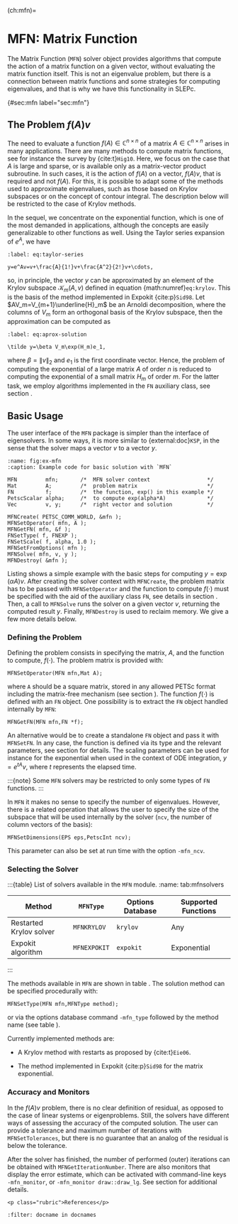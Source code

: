 (ch:mfn)=
# MFN: Matrix Function

The Matrix Function (`MFN`) solver object provides algorithms that compute the action of a matrix function on a given vector, without evaluating the matrix function itself. This is not an eigenvalue problem, but there is a connection between matrix functions and some strategies for computing eigenvalues, and that is why we have this functionality in SLEPc.

{#sec:mfn label="sec:mfn"}
## The Problem $f(A)v$

The need to evaluate a function $f(A)\in\mathbb{C}^{n\times n}$ of a matrix $A\in\mathbb{C}^{n\times n}$ arises in many applications. There are many methods to compute matrix functions, see for instance the survey by {cite:t}`Hig10`. Here, we focus on the case that $A$ is large and sparse, or is available only as a matrix-vector product subroutine. In such cases, it is the action of $f(A)$ on a vector, $f(A)v$, that is required and not $f(A)$. For this, it is possible to adapt some of the methods used to approximate eigenvalues, such as those based on Krylov subspaces or on the concept of contour integral. The description below will be restricted to the case of Krylov methods.

In the sequel, we concentrate on the exponential function, which is one of the most demanded in applications, although the concepts are easily generalizable to other functions as well. Using the Taylor series expansion of $e^A$, we have

```{math}
:label: eq:taylor-series

y=e^Av=v+\frac{A}{1!}v+\frac{A^2}{2!}v+\cdots,
```

so, in principle, the vector $y$ can be approximated by an element of the Krylov subspace $\mathcal{K}_m(A,v)$ defined in equation {math:numref}`eq:krylov`. This is the basis of the method implemented in Expokit {cite:p}`Sid98`. Let $AV_m=V_{m+1}\underline{H}_m$ be an Arnoldi decomposition, where the columns of $V_m$ form an orthogonal basis of the Krylov subspace, then the approximation can be computed as

```{math}
:label: eq:aprox-solution

\tilde y=\beta V_m\exp(H_m)e_1,
```

 where $\beta=\|v\|_2$ and $e_1$ is the first coordinate vector. Hence, the problem of computing the exponential of a large matrix $A$ of order $n$ is reduced to computing the exponential of a small matrix $H_m$ of order $m$. For the latter task, we employ algorithms implemented in the `FN` auxiliary class, see section [](#sec:fn).

## Basic Usage

The user interface of the `MFN` package is simpler than the interface of eigensolvers. In some ways, it is more similar to {external:doc}`KSP`, in the sense that the solver maps a vector $v$ to a vector $y$.

```{code-block} c
:name: fig:ex-mfn
:caption: Example code for basic solution with `MFN`

MFN         mfn;       /*  MFN solver context                  */
Mat         A;         /*  problem matrix                      */
FN          f;         /*  the function, exp() in this example */
PetscScalar alpha;     /*  to compute exp(alpha*A)             */
Vec         v, y;      /*  right vector and solution           */

MFNCreate( PETSC_COMM_WORLD, &mfn );
MFNSetOperator( mfn, A );
MFNGetFN( mfn, &f );
FNSetType( f, FNEXP );
FNSetScale( f, alpha, 1.0 );
MFNSetFromOptions( mfn );
MFNSolve( mfn, v, y );
MFNDestroy( &mfn );
```

Listing [](#fig:ex-mfn) shows a simple example with the basic steps for computing $y=\exp(\alpha A)v$. After creating the solver context with `MFNCreate`, the problem matrix has to be passed with `MFNSetOperator` and the function to compute $f(\cdot)$ must be specified with the aid of the auxiliary class `FN`, see details in section [](#sec:fn). Then, a call to `MFNSolve` runs the solver on a given vector $v$, returning the computed result $y$. Finally, `MFNDestroy` is used to reclaim memory. We give a few more details below.

### Defining the Problem

Defining the problem consists in specifying the matrix, $A$, and the function to compute, $f(\cdot)$. The problem matrix is provided with:

```{code} c
MFNSetOperator(MFN mfn,Mat A);
```

where `A` should be a square matrix, stored in any allowed PETSc format including the matrix-free mechanism (see section [](#sec:supported)). The function $f(\cdot)$ is defined with an `FN` object. One possibility is to extract the `FN` object handled internally by `MFN`:

```{code} c
MFNGetFN(MFN mfn,FN *f);
```

An alternative would be to create a standalone `FN` object and pass it with `MFNSetFN`. In any case, the function is defined via its type and the relevant parameters, see section [](#sec:fn) for details. The scaling parameters can be used for instance for the exponential when used in the context of ODE integration, $y=e^{tA}v$, where $t$ represents the elapsed time.

:::{note}
Some `MFN` solvers may be restricted to only some types of `FN` functions.
:::

In `MFN` it makes no sense to specify the number of eigenvalues. However, there is a related operation that allows the user to specify the size of the subspace that will be used internally by the solver (`ncv`, the number of column vectors of the basis):

```{code} c
MFNSetDimensions(EPS eps,PetscInt ncv);
```

This parameter can also be set at run time with the option `-mfn_ncv`.

### Selecting the Solver

:::{table} List of solvers available in the `MFN` module.
:name: tab:mfnsolvers

 |Method                   |`MFNType`     |Options Database |Supported Functions
 |-------------------------|--------------|-----------------|-----------------------
 |Restarted Krylov solver  |`MFNKRYLOV`   |     `krylov`    |    Any
 |Expokit algorithm        |`MFNEXPOKIT`  |     `expokit`   |    Exponential

:::

The methods available in `MFN` are shown in table [](#tab:mfnsolvers). The solution method can be specified procedurally with:

```{code} c
MFNSetType(MFN mfn,MFNType method);
```

or via the options database command `-mfn_type` followed by the method name (see table [](#tab:mfnsolvers)).

Currently implemented methods are:

-   A Krylov method with restarts as proposed by {cite:t}`Eie06`.

-   The method implemented in Expokit {cite:p}`Sid98` for the matrix exponential.

### Accuracy and Monitors

In the $f(A)v$ problem, there is no clear definition of residual, as opposed to the case of linear systems or eigenproblems. Still, the solvers have different ways of assessing the accuracy of the computed solution. The user can provide a tolerance and maximum number of iterations with `MFNSetTolerances`, but there is no guarantee that an analog of the residual is below the tolerance.

After the solver has finished, the number of performed (outer) iterations can be obtained with `MFNGetIterationNumber`. There are also monitors that display the error estimate, which can be activated with command-line keys `-mfn_monitor`, or `-mfn_monitor draw::draw_lg`. See section [](#sec:monitor) for additional details.

```{only} html
<p class="rubric">References</p>
```
```{bibliography}
:filter: docname in docnames
```
